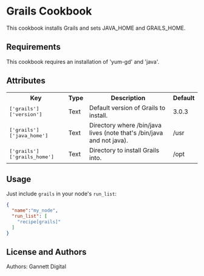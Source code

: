 Grails Cookbook
==========================
This cookbook installs Grails and sets JAVA_HOME and GRAILS_HOME.

Requirements
------------
This cookbook requires an installation of 'yum-gd' and 'java'.

Attributes
----------

<table>
  <tr>
    <th>Key</th>
    <th>Type</th>
    <th>Description</th>
    <th>Default</th>
  </tr>
  <tr>
    <td><tt>['grails']['version']</tt></td>
    <td>Text</td>
    <td>Default version of Grails to install.</td>
    <td>3.0.3</td>
  </tr>
    <tr>
    <td><tt>['grails']['java_home']</tt></td>
    <td>Text</td>
    <td>Directory where /bin/java lives (note that's /bin/java and not java).</td>
    <td>/usr</td>
  </tr>
    <tr>
    <td><tt>['grails']['grails_home']</tt></td>
    <td>Text</td>
    <td>Directory to install Grails into.</td>
    <td>/opt</td>
  </tr>
</table>

Usage
-----

Just include `grails` in your node's `run_list`:

```json
{
  "name":"my_node",
  "run_list": [
    "recipe[grails]"
  ]
}
```

License and Authors
-------------------
Authors: Gannett Digital
